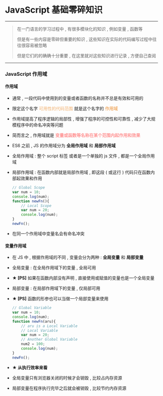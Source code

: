 # JavaScript 基础零碎知识

--------------

> 在一门语言的学习过程中 , 有很多模块化的知识 , 例如变量 , 函数等
>
> 但是有一些内容是零碎但重要的知识 , 这些知识在实际的代码编写过程中往往很容易被忽略
>
> 但是它们的的确确十分重要 , 在这里就对这些知识进行记录 , 方便自己查阅

--------------------------

### JavaScript 作用域

#### 作用域

* 通常 , 一段代码中使用到的变量或者函数的名称并不总是有效和可用的

* 限定这个名字 <font color="#f1b06f">可用性的代码范围</font> 就是这个名字的 <font color="#f1b06f">**作用域**</font> 

* 作用域提高了程序逻辑的局部性 , 增强了程序的可控性和可靠性 , 减少了大规模程序中的命名冲突等问题

* 简而言之 , 作用域就是 <font color="#ff9393">**变量或函数等名称在某个范围内起作用和效果**</font> 

* ES6 之前 , JS 的作用域分为 **全局作用域** 和 **局部作用域** 

* 全局作用域 : 整个 script 标签 或者是一个单独的 js 文件 , 都是一个全局作用域

* 局部作用域 : 在函数内部就是局部作用域 , 即这段 ( 或这行 ) 代码只在函数内部起效果和作用 

  ```javascript
  // Global Scope
  var num = 10;
  console.log(num);
  function newFn(){
      // Local Scope
      var num = 20;
      console.log(num);
  }
  newFn();
  ```

* 在同一个作用域中变量名会有命名冲突

#### 变量作用域

* 在 JS 中 , 根据作用域的不同 , 变量会分为两种 : **全局变量** 和 **局部变量** 

* 全局变量 : 在全局作用域下的变量 , 全局可用

* **★ [PS]** 如果在函数内部没有声明 , 直接使用或赋值的变量也是一个全局变量

* 局部变量 : 在局部作用域下的变量 , 仅局部可用

* **★ [PS]** 函数的形参也可以当做一个局部变量来使用

  ```javascript
  // Global Variable
  var num = 10;
  console.log(num);
  function newFn(aru){
      // aru is a Local Variable
      // Local Variable
      var num = 20;
      // Another Global Variable
      num2 = 100;
      console.log(num);
  }
  newFn();
  ```

* **★ 从执行效率来看** 

* 全局变量只有浏览器关闭的时候才会销毁 , 比较占内存资源

* 局部变量在程序执行完毕之后就会被销毁 , 比较节约内存资源

